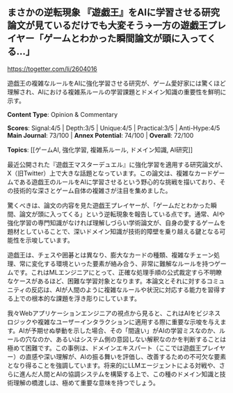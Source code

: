 ## まさかの逆転現象 『遊戯王』をAIに学習させる研究論文が見ているだけでも大変そう→一方の遊戯王プレイヤー「ゲームとわかった瞬間論文が頭に入ってくる…」

https://togetter.com/li/2604016

遊戯王の複雑なルールをAIに強化学習させる研究が、ゲーム愛好家には驚くほど理解され、AIにおける複雑系ルールの学習課題とドメイン知識の重要性を鮮明に示す。

**Content Type**: Opinion & Commentary

**Scores**: Signal:4/5 | Depth:3/5 | Unique:4/5 | Practical:3/5 | Anti-Hype:4/5
**Main Journal**: 73/100 | **Annex Potential**: 74/100 | **Overall**: 72/100

**Topics**: [[ゲームAI, 強化学習, 複雑系ルール, ドメイン知識, AI研究]]

最近公開された『遊戯王マスターデュエル』に強化学習を適用する研究論文が、X（旧Twitter）上で大きな話題となっています。この論文は、複雑なカードゲームである遊戯王のルールをAIに学習させるという野心的な挑戦を描いており、その技術的な深さとゲーム自体の複雑さが注目を集めました。

驚くべきは、論文の内容を見た遊戯王プレイヤーが、「ゲームだとわかった瞬間、論文が頭に入ってくる」という逆転現象を報告している点です。通常、AIや強化学習の専門知識がなければ理解しづらい学術論文が、自身の愛するゲームを題材としていることで、深いドメイン知識が技術的障壁を乗り越える鍵となる可能性を示唆しています。

遊戯王は、チェスや囲碁とは異なり、膨大なカードの種類、複雑なチェーン処理、常に変化する環境といった要素が絡み合う、非常に難解なルールを持つゲームです。これはMLエンジニアにとって、正確な処理手順の公式裁定すら不明瞭なケースがあるほど、困難な学習対象となります。本論文とそれに対するコミュニティの反応は、AIが人間のように複雑なルールや状況に対応する能力を習得する上での根本的な課題を浮き彫りにしています。

我々Webアプリケーションエンジニアの視点から見ると、これはAIをビジネスロジックや複雑なユーザーインタラクションに適用する際に重要な示唆を与えます。AIが予期せぬ挙動を示した場合、その「間違い」がAIの学習ミスなのか、ルールの穴なのか、あるいはシステム側の意図しない解釈なのかを判断することは極めて困難です。この事例は、ドメインエキスパート（ここでは遊戯王プレイヤー）の直感や深い理解が、AIの振る舞いを評価し、改善するための不可欠な要素となり得ることを強調しています。将来的にLLMエージェントによる対戦や、さらに進んだ人間とAIの協調システムを構築する上で、この種のドメイン知識と技術理解の橋渡しは、極めて重要な意味を持つでしょう。